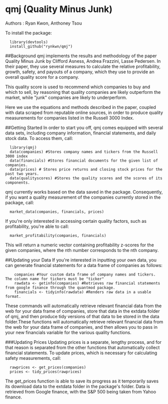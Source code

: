 # qmj (Quality Minus Junk)
Authors : Ryan Kwon, Anthoney Tsou

To install the package:

  ```{r}
	library(devtools)
	install_github("rynkwn/qmj")
  ```

##Background
qmj implements the results and methodology of the paper Quality Minus Junk by Clifford Asness, Andrea Frazzini, Lasse Pedersen. In their paper, they use several measures to calculate the relative profitability, growth, safety, and payouts of a company, which they use to provide an overall quality score for a company.

This quality score is used to recommend which companies to buy and which to sell, by reasoning that quality companies are likely outperform the market, while "junk" companies are likely to underperform.

Here we use the equations and methods described in the paper, coupled with data scraped from reputable online sources, in order to produce quality measurements for companies listed in the Russell 3000 Index.

##Getting Started
In order to start you off, qmj comes equipped with several data sets, including company information, financial statements, and daily stock data. To access them, call:
  ```{r}
	library(qmj)
	data(companies) #Stores company names and tickers from the Russell 3000 index
	data(financials) #Stores financial documents for the given list of companies.
	data(prices) # Stores price returns and closing stock prices for the past two years.
	data(qualityscores) #Stores the quality scores and the scores of its components.
  ```

qmj currently works based on the data saved in the package. Consequently, if you want a quality measurement of the companies currently stored in the package, call:

```{r}
  market_data(companies, financials, prices)
  ```

If you're only interested in accessing certain quality factors, such as profitability, you're able to call:

```{r}
  market_profitability(companies, financials)
  ```

This will return a numeric vector containing profitability z-scores for the given companies, where the nth number corresponds to the nth company. 

##Updating your Data
If you're interested in inputting your own data, you can generate financial statements for a data frame of companies as follows:

```{r}
	companies #Your custom data frame of company names and tickers. The column name for tickers must be "ticker"
	rawdata <- getinfo(companies) #Retrieves raw financial statements from google finance through the quantmod package.
	financials <- tidyinfo(rawdata) #Renders raw data in a usable format.
  ```

These commands will automatically retrieve relevant financial data from the web for your data frame of companies, store that data in the extdata folder of qmj, and then produce tidy versions of that data to be stored in the data folder.These functions will automatically retrieve relevant financial data from the web for your data frame of companies, and then allows you to pass in your new financials variable for the various quality functions.

###Updating Prices
Updating prices is a separate, lengthy process, and for that reason is separated from the other functions that automatically collect financial statements. To update prices, which is necessary for calculating safety measurements, call:

```{r}
  rawprices <- get_prices(companies)
  prices <- tidy_prices(rawprices)
  ```

The get_prices function is able to save its progress as it temporarily saves its download data to the extdata folder in the package's folder. Data is retrieved from Google finance, with the S&P 500 being taken from Yahoo finance.